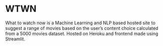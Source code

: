 # WTWN
What to watch now is a Machine Learning and NLP based hosted site to suggest a range of movies based on the user’s content choice calculated from a 5000 movies dataset. Hosted on Heroku and frontend made using Streamlit.

